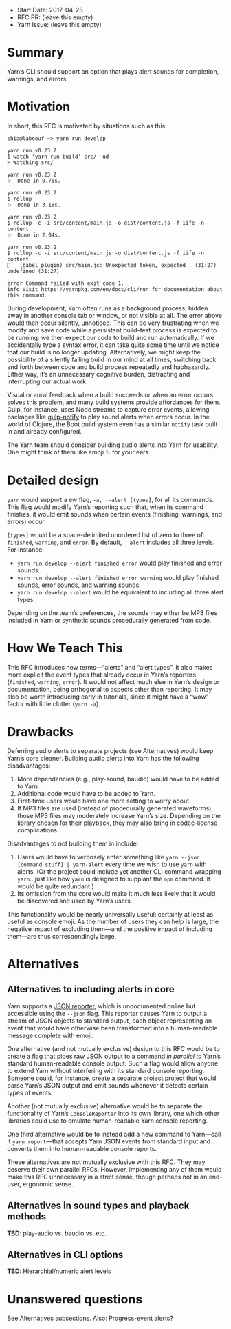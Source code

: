 - Start Date: 2017-04-28
- RFC PR: (leave this empty)
- Yarn Issue: (leave this empty)

# Summary
Yarn’s CLI should support an option that plays alert sounds for completion, warnings, and errors.

# Motivation
In short, this RFC is motivated by situations such as this:

    shia@labeouf ~> yarn run develop

    yarn run v0.23.2
    $ watch 'yarn run build' src/ -ud 
    > Watching src/

    yarn run v0.23.2
    ✨  Done in 0.76s.

    yarn run v0.23.2
    $ rollup
    ✨  Done in 3.18s.

    yarn run v0.23.2
    $ rollup -c -i src/content/main.js -o dist/content.js -f iife -n content 
    ✨  Done in 2.04s.

    yarn run v0.23.2
    $ rollup -c -i src/content/main.js -o dist/content.js -f iife -n content 
    🚨   (babel plugin) src/main.js: Unexpected token, expected , (31:27)
    undefined (31:27)

    error Command failed with exit code 1.
    info Visit https://yarnpkg.com/en/docs/cli/run for documentation about this command.

During development, Yarn often runs as a background process, hidden away in another console tab or window, or not visible at all. The error above would then occur silently, unnoticed. This can be very frustrating when we modify and save code while a persistent build–test process is expected to be running: we then expect our code to build and run automatically. If we accidentally type a syntax error, it can take quite some time until we notice that our build is no longer updating. Alternatively, we might keep the possibility of a silently failing build in our mind at all times, switching back and forth between code and build process repeatedly and haphazardly. Either way, it’s an unnecessary cognitive burden, distracting and interrupting our actual work.

Visual or aural feedback when a build succeeds or when an error occurs solves this problem, and many build systems provide affordances for them. Gulp, for instance, uses Node streams to capture error events, allowing packages like [gulp-notify](https://www.npmjs.com/package/gulp-notify) to play sound alerts when errors occur. In the world of Clojure, the Boot build system even has a similar `notify` task built in and already configured.

The Yarn team should consider building audio alerts into Yarn for usability.
One might think of them like emoji ✨  for your ears.

# Detailed design
`yarn` would support a ew flag, `-a, --alert [types]`, for all its commands. This flag would modify Yarn’s reporting such that, when its command finishes, it would emit sounds when certain events (finishing, warnings, and errors) occur.

`[types]` would be a space-delimited unordered list of zero to three of: `finished`, `warning`, and `error`. By default, `--alert` includes all three levels. For instance:

* `yarn run develop --alert finished error` would play finished and error sounds.
* `yarn run develop --alert finished error warning` would play finished sounds, error sounds, and warning sounds.
* `yarn run develop --alert` would be equivalent to including all three alert types.

Depending on the team’s preferences, the sounds may either be MP3 files included in Yarn or synthetic sounds procedurally generated from code.

# How We Teach This
This RFC introduces new terms—“alerts” and “alert types”. It also makes more explicit the event types that already occur in Yarn’s reporters (`finished`, `warning`, `error`). It would not affect much else in Yarn’s design or documentation, being orthogonal to aspects other than reporting. It may also be worth introducing early in tutorials, since it might have a “wow” factor with little clutter (`yarn -a`).

# Drawbacks
Deferring audio alerts to separate projects (see Alternatives) would keep Yarn’s core cleaner. Building audio alerts into Yarn has the following disadvantages:

1. More dependencies (e.g., play-sound, baudio) would have to be added to Yarn.
2. Additional code would have to be added to Yarn.
3. First-time users would have one more setting to worry about.
4. If MP3 files are used (instead of procedurally generated waveforms), those MP3 files may moderately increase Yarn’s size. Depending on the library chosen for their playback, they may also bring in codec-license complications.

Disadvantages to not building them in include:

1. Users would have to verbosely enter something like `yarn --json [command stuff] | yarn-alert` every time we wish to use `yarn` with alerts. (Or the project could include yet another CLI command wrapping `yarn`…just like how `yarn` is designed to supplant the `npm` command. It would be quite redundant.)
2. Its omission from the core would make it much less likely that it would be discovered and used by Yarn’s users.

This functionality would be nearly universally useful: certainly at least as useful as console emoji. As the number of users they can help is large, the negative impact of excluding them—and the positive impact of including them—are thus correspondingly large.

# Alternatives

## Alternatives to including alerts in core
Yarn supports a [JSON reporter](https://github.com/yarnpkg/yarn/blob/master/__tests__/reporters/__snapshots__/json-reporter.js.snap), which is undocumented online but accessible using the `--json` flag. This reporter causes Yarn to output a stream of JSON objects to standard output, each object representing an event that would have otherwise been transformed into a human-readable message complete with emoji.

One alternative (and not mutually exclusive) design to this RFC would be to create a flag that pipes raw JSON output to a command *in parallel to* Yarn’s standard human-readable console output. Such a flag would allow anyone to extend Yarn without interfering with its standard console reporting. Someone could, for instance, create a separate project project that would parse Yarn’s JSON output and emit sounds whenever it detects certain types of events.

Another (not mutually exclusive) alternative would be to separate the functionality of Yarn’s `ConsoleReporter` into its own library, one which other libraries could use to emulate human-readable Yarn console reporting.

One third alternative would be to instead add a new command to Yarn—call it `yarn report`—that accepts Yarn JSON events from standard input and converts them into human-readable console reports.

These alternatives are not mutually exclusive with this RFC. They may deserve their own parallel RFCs. However, implementing any of them would make this RFC unnecessary in a strict sense, though perhaps not in an end-user, ergonomic sense.

## Alternatives in sound types and playback methods
**TBD**: play-audio vs. baudio vs. etc.

## Alternatives in CLI options
**TBD**: Hierarchial/numeric alert levels

# Unanswered questions
See Alternatives subsections. Also: Progress-event alerts?
